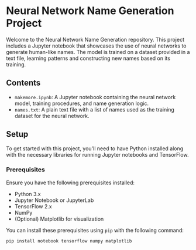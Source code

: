 # Neural Network Name Generation Project

Welcome to the Neural Network Name Generation repository. This project includes a Jupyter notebook that showcases the use of neural networks to generate human-like names. The model is trained on a dataset provided in a text file, learning patterns and constructing new names based on its training.

## Contents

- `makemore.ipynb`: A Jupyter notebook containing the neural network model, training procedures, and name generation logic.
- `names.txt`: A plain text file with a list of names used as the training dataset for the neural network.

## Setup

To get started with this project, you'll need to have Python installed along with the necessary libraries for running Jupyter notebooks and TensorFlow.

### Prerequisites

Ensure you have the following prerequisites installed:

- Python 3.x
- Jupyter Notebook or JupyterLab
- TensorFlow 2.x
- NumPy
- (Optional) Matplotlib for visualization

You can install these prerequisites using `pip` with the following command:

```sh
pip install notebook tensorflow numpy matplotlib

